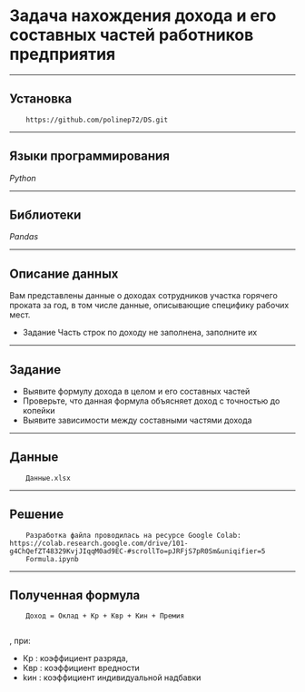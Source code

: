 # Задача нахождения дохода и его составных частей работников предприятия
____
## Установка
```
    https://github.com/polinep72/DS.git
```
____
## Языки программирования
*Python*
____
## Библиотеки
*Pandas*
____
## Описание данных
  Вам представлены данные о доходах сотрудников участка горячего проката за год, в том числе данные, описывающие специфику рабочих мест.
- Задание Часть строк по доходу не заполнена, заполните их

____
## Задание 
-  Выявите формулу дохода в целом и его составных частей
-  Проверьте, что данная формула объясняет доход с точностью до копейки
- Выявите зависимости между составными частями дохода
____
## Данные 
```
    Данные.xlsx
```
____
## Решение 
```
    Разработка файла проводилась на ресурсе Google Colab: https://colab.research.google.com/drive/101-g4ChQefZT48329KvjJIqqM0ad9EC-#scrollTo=pJRFjS7pR0Sm&uniqifier=5
    Formula.ipynb
```
____
## Полученная формула 
```
    Доход = Оклад + Кр + Квр + Кин + Премия
    
```
, при:
-	Кр : коэффициент разряда, 
-	Квр : коэффициент вредности
-	kин : коэффициент индивидуальной надбавки
